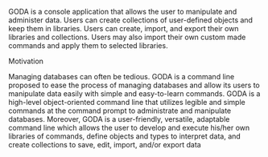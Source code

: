 GODA is a console application that allows the user to manipulate and administer data. Users can create collections of user-defined objects and keep them in libraries. Users can create, import, and export their own libraries and collections. Users may also import their own custom made commands and apply them to selected libraries.

Motivation

Managing databases can often be tedious. GODA is a command line proposed to ease the process of managing databases and allow its users to manipulate data easily with simple and easy-to-learn commands. GODA is a high-level object-oriented command line that utilizes legible and simple commands at the command prompt to administrate and manipulate databases. Moreover, GODA is a user-friendly, versatile, adaptable command line which allows the user to develop and execute his/her own libraries of commands, define objects and types to interpret data, and create collections to save, edit, import, and/or export data
